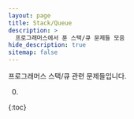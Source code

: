 ```yaml
---
layout: page
title: Stack/Queue
description: >
  프로그래머스에서 푼 스택/큐 문제들 모음
hide_description: true
sitemap: false
---
```

프로그래머스 스택/큐 관련 문제들입니다.

0. 
{:toc}
